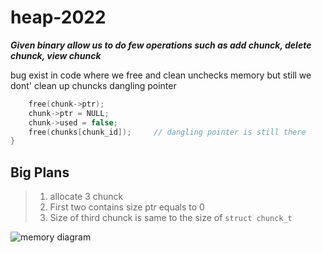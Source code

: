 # heap-2022

***Given binary allow us to do few operations such as add chunck, delete chunck, view chunck***

bug exist in code where we free and clean unchecks memory but still we dont' clean up
chuncks dangling pointer 
```C
    free(chunk->ptr); 
    chunk->ptr = NULL;
    chunk->used = false;
    free(chunks[chunk_id]);		// dangling pointer is still there
}
```

## Big Plans
> 	1. allocate 3 chunck
> 	2. First two contains size ptr equals to 0
> 	3. Size of third chunck is same to the size of `struct chunck_t`

![memory diagram](https://github.com/loggervicky69/ctf/blob/main/aerobaby/heap-2022/img/image.png?raw=true)
